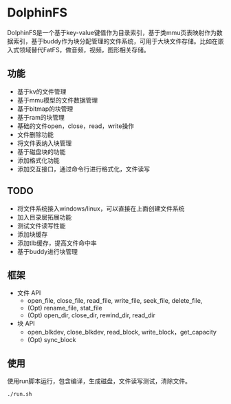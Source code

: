 # DolphinFS

DolphinFS是一个基于key-value键值作为目录索引，基于类mmu页表映射作为数据索引，基于buddy作为块分配管理的文件系统，可用于大块文件存储。比如在嵌入式领域替代FatFS，做音频，视频，图形相关存储。

## 功能

* 基于kv的文件管理
* 基于mmu模型的文件数据管理
* 基于bitmap的块管理
* 基于ram的块管理
* 基础的文件open，close，read，write操作
* 文件删除功能
* 将文件表纳入块管理
* 基于磁盘块的功能
* 添加格式化功能
* 添加交互接口，通过命令行进行格式化，文件读写

## TODO

* 将文件系统接入windows/linux，可以直接在上面创建文件系统
* 加入目录层拓展功能
* 测试文件读写性能
* 添加块缓存
* 添加tlb缓存，提高文件命中率
* 基于buddy进行块管理

## 框架

- 文件 API
    * open_file, close_file, read_file, write_file, seek_file, delete_file,
    * (Opt) rename_file, stat_file
    * (Opt) open_dir, close_dir, rewind_dir, read_dir
- 块 API
    * open_blkdev, close_blkdev, read_block, write_block，get_capacity
    * (Opt) sync_block

## 使用

使用run脚本运行，包含编译，生成磁盘，文件读写测试，清除文件。

```bash
./run.sh
```
